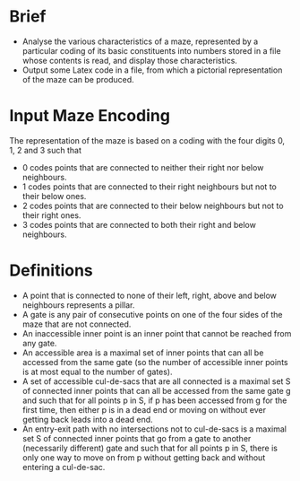 # Brief
+ Analyse the various characteristics of a maze, represented by a particular coding of its basic constituents into numbers stored in a file whose contents is read, and display those characteristics. 
+ Output some Latex code in a file, from which a pictorial representation of the maze can be produced.

# Input Maze Encoding
The representation of the maze is based on a coding with the four digits 0, 1, 2 and 3 such that
+ 0 codes points that are connected to neither their right nor below neighbours.
+ 1 codes points that are connected to their right neighbours but not to their below ones.
+ 2 codes points that are connected to their below neighbours but not to their right ones.
+ 3 codes points that are connected to both their right and below neighbours.

# Definitions
+ A point that is connected to none of their left, right, above and below neighbours represents a pillar.
+ A gate is any pair of consecutive points on one of the four sides of the maze that are not connected. 
+ An inaccessible inner point is an inner point that cannot be reached from any gate. 
+ An accessible area is a maximal set of inner points that can all be accessed from the same gate (so the number of accessible inner points is at most equal to the number of gates).
+ A set of accessible cul-de-sacs that are all connected is a maximal set S of connected inner points that can all be accessed from the same gate g and such that for all points p in S, if p has been accessed from g for the first time, then either p is in a dead end or moving on without ever getting back leads into a dead end.
+ An entry-exit path with no intersections not to cul-de-sacs is a maximal set S of connected inner points that go from a gate to another (necessarily different) gate and such that for all points p in S, there is only one way to move on from p without getting back and without entering a cul-de-sac.
